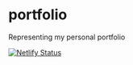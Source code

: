 # portfolio

Representing my personal portfolio

[![Netlify Status](https://api.netlify.com/api/v1/badges/157de449-5513-46e9-84bd-0815be316300/deploy-status)](https://app.netlify.com/sites/shivammishra/deploys)